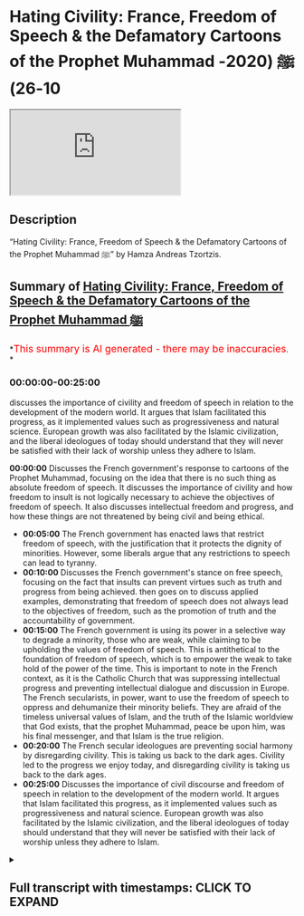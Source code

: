 # Hating Civility: France, Freedom of Speech & the Defamatory Cartoons of the Prophet Muhammad ﷺ (2020-10-26)

<iframe loading='lazy' allow='autoplay' src='https://www.youtube.com/embed/WtRvdFu8i7I'></iframe>

## Description

“Hating Civility: France, Freedom of Speech & the Defamatory Cartoons of the Prophet Muhammad ﷺ” by Hamza Andreas Tzortzis.

## Summary of [Hating Civility: France, Freedom of Speech & the Defamatory Cartoons of the Prophet Muhammad ﷺ](https://www.youtube.com/watch?v=WtRvdFu8i7I)

*<span style="color:red; font-size:125%">This summary is AI generated - there may be inaccuracies</span>. *

### <a onclick="modifyYTiframeseektime('0')">00:00:00-00:25:00</a>

 discusses the importance of civility and freedom of speech in relation to the development of the modern world. It argues that Islam facilitated this progress, as it implemented values such as progressiveness and natural science. European growth was also facilitated by the Islamic civilization, and the liberal ideologues of today should understand that they will never be satisfied with their lack of worship unless they adhere to Islam.

**<a onclick="modifyYTiframeseektime('0')">00:00:00</a>** Discusses the French government's response to cartoons of the Prophet Muhammad, focusing on the idea that there is no such thing as absolute freedom of speech. It discusses the importance of civility and how freedom to insult is not logically necessary to achieve the objectives of freedom of speech. It also discusses intellectual freedom and progress, and how these things are not threatened by being civil and being ethical.

* **<a onclick="modifyYTiframeseektime('300')">00:05:00</a>** The French government has enacted laws that restrict freedom of speech, with the justification that it protects the dignity of minorities. However, some liberals argue that any restrictions to speech can lead to tyranny.
* **<a onclick="modifyYTiframeseektime('600')">00:10:00</a>** Discusses the French government's stance on free speech, focusing on the fact that insults can prevent virtues such as truth and progress from being achieved.  then goes on to discuss applied examples, demonstrating that freedom of speech does not always lead to the objectives of freedom, such as the promotion of truth and the accountability of government.
* **<a onclick="modifyYTiframeseektime('900')">00:15:00</a>** The French government is using its power in a selective way to degrade a minority, those who are weak, while claiming to be upholding the values of freedom of speech. This is antithetical to the foundation of freedom of speech, which is to empower the weak to take hold of the power of the time. This is important to note in the French context, as it is the Catholic Church that was suppressing intellectual progress and preventing intellectual dialogue and discussion in Europe. The French secularists, in power, want to use the freedom of speech to oppress and dehumanize their minority beliefs. They are afraid of the timeless universal values of Islam, and the truth of the Islamic worldview that God exists, that the prophet Muhammad, peace be upon him, was his final messenger, and that Islam is the true religion.
* **<a onclick="modifyYTiframeseektime('1200')">00:20:00</a>** The French secular ideologues are preventing social harmony by disregarding civility. This is taking us back to the dark ages. Civility led to the progress we enjoy today, and disregarding civility is taking us back to the dark ages.
* **<a onclick="modifyYTiframeseektime('1500')">00:25:00</a>** Discusses the importance of civil discourse and freedom of speech in relation to the development of the modern world. It argues that Islam facilitated this progress, as it implemented values such as progressiveness and natural science. European growth was also facilitated by the Islamic civilization, and the liberal ideologues of today should understand that they will never be satisfied with their lack of worship unless they adhere to Islam.

<details><summary><h2>Full transcript with timestamps: CLICK TO EXPAND</h2></summary>

<a onclick="modifyYTiframeseektime('1')">0:00:01</a> Music  
<a onclick="modifyYTiframeseektime('9')">0:00:09</a> brothers and sisters  
<a onclick="modifyYTiframeseektime('11')">0:00:11</a> and friends i greet you all with the  
<a onclick="modifyYTiframeseektime('14')">0:00:14</a> islamic  
<a onclick="modifyYTiframeseektime('15')">0:00:15</a> greetings of peace my name is hamza  
<a onclick="modifyYTiframeseektime('18')">0:00:18</a> andreas  
<a onclick="modifyYTiframeseektime('19')">0:00:19</a> zarzis from sapience institute  
<a onclick="modifyYTiframeseektime('22')">0:00:22</a> and the main purpose of this video is to  
<a onclick="modifyYTiframeseektime('24')">0:00:24</a> unpack some ideas  
<a onclick="modifyYTiframeseektime('25')">0:00:25</a> concerning freedom of speech freedom to  
<a onclick="modifyYTiframeseektime('28')">0:00:28</a> insult  
<a onclick="modifyYTiframeseektime('29')">0:00:29</a> to unpack what's happening in france at  
<a onclick="modifyYTiframeseektime('31')">0:00:31</a> the moment and to  
<a onclick="modifyYTiframeseektime('32')">0:00:32</a> unpack and discuss the defamatory  
<a onclick="modifyYTiframeseektime('35')">0:00:35</a> cartoons of the prophet muhammad  
<a onclick="modifyYTiframeseektime('36')">0:00:36</a> sallallahu alaihi wasallam but before i  
<a onclick="modifyYTiframeseektime('38')">0:00:38</a> do that  
<a onclick="modifyYTiframeseektime('38')">0:00:38</a> i want to remind you of two key  
<a onclick="modifyYTiframeseektime('41')">0:00:41</a> important prophetic  
<a onclick="modifyYTiframeseektime('43')">0:00:43</a> authentic teachings of the prophet  
<a onclick="modifyYTiframeseektime('46')">0:00:46</a> muhammad  
<a onclick="modifyYTiframeseektime('47')">0:00:47</a> number one love for humanity what you  
<a onclick="modifyYTiframeseektime('49')">0:00:49</a> love for yourself  
<a onclick="modifyYTiframeseektime('50')">0:00:50</a> love for humanity what you love for  
<a onclick="modifyYTiframeseektime('54')">0:00:54</a> yourself now the scottish speak about  
<a onclick="modifyYTiframeseektime('55')">0:00:55</a> this the classical scholars speak about  
<a onclick="modifyYTiframeseektime('57')">0:00:57</a> this and generally speaking  
<a onclick="modifyYTiframeseektime('59')">0:00:59</a> they say that muslims must be committed  
<a onclick="modifyYTiframeseektime('62')">0:01:02</a> to the well-being of others this means  
<a onclick="modifyYTiframeseektime('65')">0:01:05</a> we must want goodness for people and  
<a onclick="modifyYTiframeseektime('67')">0:01:07</a> guidance for people  
<a onclick="modifyYTiframeseektime('69')">0:01:09</a> this what loving for others mean you  
<a onclick="modifyYTiframeseektime('72')">0:01:12</a> want goodness for them  
<a onclick="modifyYTiframeseektime('73')">0:01:13</a> you want them to be in a state of  
<a onclick="modifyYTiframeseektime('74')">0:01:14</a> well-being and you want guidance for  
<a onclick="modifyYTiframeseektime('76')">0:01:16</a> them and we must  
<a onclick="modifyYTiframeseektime('77')">0:01:17</a> act appropriately in order to achieve  
<a onclick="modifyYTiframeseektime('81')">0:01:21</a> the well-being of humanity  
<a onclick="modifyYTiframeseektime('84')">0:01:24</a> the second authentic prophetic teaching  
<a onclick="modifyYTiframeseektime('87')">0:01:27</a> is there is no harming and no  
<a onclick="modifyYTiframeseektime('88')">0:01:28</a> reciprocating of harm  
<a onclick="modifyYTiframeseektime('90')">0:01:30</a> no harm there is no harming and no  
<a onclick="modifyYTiframeseektime('92')">0:01:32</a> reciprocating of harm  
<a onclick="modifyYTiframeseektime('94')">0:01:34</a> these are very important prophetic  
<a onclick="modifyYTiframeseektime('96')">0:01:36</a> teachings and i thought i'd remind  
<a onclick="modifyYTiframeseektime('97')">0:01:37</a> everyone of these profound teachings  
<a onclick="modifyYTiframeseektime('99')">0:01:39</a> these concise and profound teachings  
<a onclick="modifyYTiframeseektime('102')">0:01:42</a> especially in today's context now  
<a onclick="modifyYTiframeseektime('106')">0:01:46</a> i said i'm going to unpack some ideas  
<a onclick="modifyYTiframeseektime('108')">0:01:48</a> concerning freedom of speech freedom to  
<a onclick="modifyYTiframeseektime('110')">0:01:50</a> insult the defamatory cartoons of the  
<a onclick="modifyYTiframeseektime('112')">0:01:52</a> prophet muhammed  
<a onclick="modifyYTiframeseektime('114')">0:01:54</a> and what's been happening in france and  
<a onclick="modifyYTiframeseektime('118')">0:01:58</a> i'm just going to summarize four main  
<a onclick="modifyYTiframeseektime('119')">0:01:59</a> areas  
<a onclick="modifyYTiframeseektime('120')">0:02:00</a> and there's other things i'm going to be  
<a onclick="modifyYTiframeseektime('121')">0:02:01</a> talking about as well but these are the  
<a onclick="modifyYTiframeseektime('123')">0:02:03</a> four main areas  
<a onclick="modifyYTiframeseektime('124')">0:02:04</a> that i'm going to discuss area number  
<a onclick="modifyYTiframeseektime('126')">0:02:06</a> one  
<a onclick="modifyYTiframeseektime('127')">0:02:07</a> i'm going to try and discuss the  
<a onclick="modifyYTiframeseektime('128')">0:02:08</a> philosophy of freedom of speech it's  
<a onclick="modifyYTiframeseektime('130')">0:02:10</a> inevitable implications in society  
<a onclick="modifyYTiframeseektime('132')">0:02:12</a> specifically secular society the harm  
<a onclick="modifyYTiframeseektime('135')">0:02:15</a> principle  
<a onclick="modifyYTiframeseektime('136')">0:02:16</a> and the competition of values area  
<a onclick="modifyYTiframeseektime('138')">0:02:18</a> number two i'm going to talk about the  
<a onclick="modifyYTiframeseektime('140')">0:02:20</a> hypocrisy and double standards displayed  
<a onclick="modifyYTiframeseektime('142')">0:02:22</a> by secular ideologues  
<a onclick="modifyYTiframeseektime('143')">0:02:23</a> area number three i'm going to talk  
<a onclick="modifyYTiframeseektime('145')">0:02:25</a> about the importance of civility and how  
<a onclick="modifyYTiframeseektime('147')">0:02:27</a> freedom to degrade and insult is not  
<a onclick="modifyYTiframeseektime('149')">0:02:29</a> logically necessary to achieve the  
<a onclick="modifyYTiframeseektime('151')">0:02:31</a> objectives  
<a onclick="modifyYTiframeseektime('152')">0:02:32</a> of freedom of speech and the final area  
<a onclick="modifyYTiframeseektime('155')">0:02:35</a> i'm going to talk about intellectual  
<a onclick="modifyYTiframeseektime('157')">0:02:37</a> freedom  
<a onclick="modifyYTiframeseektime('158')">0:02:38</a> progress and dialogue and that these  
<a onclick="modifyYTiframeseektime('159')">0:02:39</a> things are not threatened by being civil  
<a onclick="modifyYTiframeseektime('162')">0:02:42</a> and by being ethical  
<a onclick="modifyYTiframeseektime('164')">0:02:44</a> and by being averse to insults and  
<a onclick="modifyYTiframeseektime('166')">0:02:46</a> degradation  
<a onclick="modifyYTiframeseektime('167')">0:02:47</a> and i'm going to try and show that the  
<a onclick="modifyYTiframeseektime('169')">0:02:49</a> islamic intellectual and spiritual  
<a onclick="modifyYTiframeseektime('171')">0:02:51</a> tradition with its long history  
<a onclick="modifyYTiframeseektime('173')">0:02:53</a> is an example of a cohesive ethical  
<a onclick="modifyYTiframeseektime('177')">0:02:57</a> civilization so let's go straight to the  
<a onclick="modifyYTiframeseektime('179')">0:02:59</a> first point  
<a onclick="modifyYTiframeseektime('181')">0:03:01</a> there are claims made by some liberal  
<a onclick="modifyYTiframeseektime('184')">0:03:04</a> and secular  
<a onclick="modifyYTiframeseektime('185')">0:03:05</a> ideological extremists that the  
<a onclick="modifyYTiframeseektime('187')">0:03:07</a> defamatory cartoons of the prophet  
<a onclick="modifyYTiframeseektime('188')">0:03:08</a> muhammad sallallahu alaihi wasallam  
<a onclick="modifyYTiframeseektime('190')">0:03:10</a> are about freedom of speech and freedom  
<a onclick="modifyYTiframeseektime('192')">0:03:12</a> to insult  
<a onclick="modifyYTiframeseektime('194')">0:03:14</a> and they generally maintain that we must  
<a onclick="modifyYTiframeseektime('196')">0:03:16</a> allow defamation we must allow  
<a onclick="modifyYTiframeseektime('197')">0:03:17</a> degradation  
<a onclick="modifyYTiframeseektime('198')">0:03:18</a> and we must allow gratuitous insult  
<a onclick="modifyYTiframeseektime('201')">0:03:21</a> because it's all about preserving  
<a onclick="modifyYTiframeseektime('203')">0:03:23</a> the right to express oneself including  
<a onclick="modifyYTiframeseektime('205')">0:03:25</a> liberty  
<a onclick="modifyYTiframeseektime('206')">0:03:26</a> of thought however this is grossly  
<a onclick="modifyYTiframeseektime('209')">0:03:29</a> misleading  
<a onclick="modifyYTiframeseektime('210')">0:03:30</a> and it is simply not true why because  
<a onclick="modifyYTiframeseektime('213')">0:03:33</a> there is no  
<a onclick="modifyYTiframeseektime('214')">0:03:34</a> such thing as absolute freedom of speech  
<a onclick="modifyYTiframeseektime('217')">0:03:37</a> i repeat  
<a onclick="modifyYTiframeseektime('218')">0:03:38</a> there is no such thing as absolute  
<a onclick="modifyYTiframeseektime('221')">0:03:41</a> freedom of speech  
<a onclick="modifyYTiframeseektime('222')">0:03:42</a> every society on this planet has  
<a onclick="modifyYTiframeseektime('224')">0:03:44</a> limitations and restrictions  
<a onclick="modifyYTiframeseektime('226')">0:03:46</a> on speech and these restrictions occur  
<a onclick="modifyYTiframeseektime('228')">0:03:48</a> because of a competition of values  
<a onclick="modifyYTiframeseektime('230')">0:03:50</a> now in the stanford psychopath  
<a onclick="modifyYTiframeseektime('233')">0:03:53</a> philosophy david van mill  
<a onclick="modifyYTiframeseektime('234')">0:03:54</a> an academic he highlights this point he  
<a onclick="modifyYTiframeseektime('237')">0:03:57</a> says  
<a onclick="modifyYTiframeseektime('238')">0:03:58</a> the first thing to note in any sensible  
<a onclick="modifyYTiframeseektime('240')">0:04:00</a> discussion  
<a onclick="modifyYTiframeseektime('241')">0:04:01</a> or freedom of speech is that it will  
<a onclick="modifyYTiframeseektime('243')">0:04:03</a> have to be limited  
<a onclick="modifyYTiframeseektime('244')">0:04:04</a> every society places some limits on the  
<a onclick="modifyYTiframeseektime('247')">0:04:07</a> exercise of speech  
<a onclick="modifyYTiframeseektime('248')">0:04:08</a> because it always takes place within a  
<a onclick="modifyYTiframeseektime('250')">0:04:10</a> context of competing values  
<a onclick="modifyYTiframeseektime('252')">0:04:12</a> which we'll discuss in a moment and  
<a onclick="modifyYTiframeseektime('255')">0:04:15</a> there are many examples in law and  
<a onclick="modifyYTiframeseektime('258')">0:04:18</a> public life that i want to  
<a onclick="modifyYTiframeseektime('262')">0:04:22</a> bring to light in order to show you that  
<a onclick="modifyYTiframeseektime('265')">0:04:25</a> there are restrictions on speech  
<a onclick="modifyYTiframeseektime('267')">0:04:27</a> take france as an example the french  
<a onclick="modifyYTiframeseektime('270')">0:04:30</a> criminal code  
<a onclick="modifyYTiframeseektime('271')">0:04:31</a> punishes outrage grave insult of the  
<a onclick="modifyYTiframeseektime('275')">0:04:35</a> national anthem or tricolor flag  
<a onclick="modifyYTiframeseektime('278')">0:04:38</a> now think about the hypocrisy here you  
<a onclick="modifyYTiframeseektime('280')">0:04:40</a> have the secular and liberal ideologues  
<a onclick="modifyYTiframeseektime('282')">0:04:42</a> claiming that  
<a onclick="modifyYTiframeseektime('283')">0:04:43</a> the defamatory cartoons of the prophet  
<a onclick="modifyYTiframeseektime('284')">0:04:44</a> sallallahu alaihi wasallam  
<a onclick="modifyYTiframeseektime('286')">0:04:46</a> are about freedom of speech and that  
<a onclick="modifyYTiframeseektime('289')">0:04:49</a> includes freedom  
<a onclick="modifyYTiframeseektime('290')">0:04:50</a> to insult but when it comes to insulting  
<a onclick="modifyYTiframeseektime('293')">0:04:53</a> the flag  
<a onclick="modifyYTiframeseektime('294')">0:04:54</a> and the anthem then it's  
<a onclick="modifyYTiframeseektime('297')">0:04:57</a> you know you can't do that you must be  
<a onclick="modifyYTiframeseektime('299')">0:04:59</a> criminally punished it was the outrage  
<a onclick="modifyYTiframeseektime('301')">0:05:01</a> concerning these laws another example is  
<a onclick="modifyYTiframeseektime('304')">0:05:04</a> the political cartoonist  
<a onclick="modifyYTiframeseektime('306')">0:05:06</a> morris cine he worked for the french  
<a onclick="modifyYTiframeseektime('308')">0:05:08</a> satirical magazine  
<a onclick="modifyYTiframeseektime('310')">0:05:10</a> charlie hebdo for 20 years and he was  
<a onclick="modifyYTiframeseektime('312')">0:05:12</a> fired in 2009 why  
<a onclick="modifyYTiframeseektime('313')">0:05:13</a> because he drew some cartoons cartoons  
<a onclick="modifyYTiframeseektime('316')">0:05:16</a> mocking the relationship of the former  
<a onclick="modifyYTiframeseektime('318')">0:05:18</a> french president  
<a onclick="modifyYTiframeseektime('320')">0:05:20</a> sarkozy's son with a wealthy jewish  
<a onclick="modifyYTiframeseektime('322')">0:05:22</a> woman  
<a onclick="modifyYTiframeseektime('324')">0:05:24</a> another example is in law a french court  
<a onclick="modifyYTiframeseektime('326')">0:05:26</a> injunction  
<a onclick="modifyYTiframeseektime('327')">0:05:27</a> banned a genus sorry a jesus based  
<a onclick="modifyYTiframeseektime('330')">0:05:30</a> clothing advert  
<a onclick="modifyYTiframeseektime('331')">0:05:31</a> mimicking da vinci's last supper a  
<a onclick="modifyYTiframeseektime('334')">0:05:34</a> french judge ruled  
<a onclick="modifyYTiframeseektime('335')">0:05:35</a> that the display was a gratuitous and  
<a onclick="modifyYTiframeseektime('338')">0:05:38</a> aggressive  
<a onclick="modifyYTiframeseektime('339')">0:05:39</a> act of intrusion on people's innermost  
<a onclick="modifyYTiframeseektime('343')">0:05:43</a> beliefs  
<a onclick="modifyYTiframeseektime('344')">0:05:44</a> in 2005 danish newspaper jillian's post  
<a onclick="modifyYTiframeseektime('347')">0:05:47</a> and published caricatures  
<a onclick="modifyYTiframeseektime('348')">0:05:48</a> of the prophet muhammed but rejected  
<a onclick="modifyYTiframeseektime('352')">0:05:52</a> the publications of cartoons mocking  
<a onclick="modifyYTiframeseektime('355')">0:05:55</a> jesus  
<a onclick="modifyYTiframeseektime('357')">0:05:57</a> upon him be peace because they would  
<a onclick="modifyYTiframeseektime('358')">0:05:58</a> provoke an uproar  
<a onclick="modifyYTiframeseektime('361')">0:06:01</a> and there are many more other examples  
<a onclick="modifyYTiframeseektime('364')">0:06:04</a> now in many other countries including  
<a onclick="modifyYTiframeseektime('366')">0:06:06</a> france there are defamation laws product  
<a onclick="modifyYTiframeseektime('368')">0:06:08</a> defamation laws  
<a onclick="modifyYTiframeseektime('369')">0:06:09</a> hate speech laws libel laws laws against  
<a onclick="modifyYTiframeseektime('372')">0:06:12</a> the holocaust denial  
<a onclick="modifyYTiframeseektime('373')">0:06:13</a> and so on and so forth so it must be  
<a onclick="modifyYTiframeseektime('377')">0:06:17</a> made very clear  
<a onclick="modifyYTiframeseektime('378')">0:06:18</a> that this has nothing to do with freedom  
<a onclick="modifyYTiframeseektime('380')">0:06:20</a> of speech in an absolute sense this  
<a onclick="modifyYTiframeseektime('382')">0:06:22</a> doesn't even exist in academic discourse  
<a onclick="modifyYTiframeseektime('384')">0:06:24</a> generally speaking it's a  
<a onclick="modifyYTiframeseektime('386')">0:06:26</a> it's not a very robust idea it's an  
<a onclick="modifyYTiframeseektime('388')">0:06:28</a> incoherent idea  
<a onclick="modifyYTiframeseektime('390')">0:06:30</a> and the reason is incoherent because  
<a onclick="modifyYTiframeseektime('392')">0:06:32</a> people appreciate that there are other  
<a onclick="modifyYTiframeseektime('393')">0:06:33</a> values in society that are going to be  
<a onclick="modifyYTiframeseektime('395')">0:06:35</a> used to put restrictions on speech  
<a onclick="modifyYTiframeseektime('398')">0:06:38</a> in a nutshell there's no such thing as  
<a onclick="modifyYTiframeseektime('401')">0:06:41</a> absolute  
<a onclick="modifyYTiframeseektime('402')">0:06:42</a> freedom of speech so the discussion  
<a onclick="modifyYTiframeseektime('405')">0:06:45</a> is not about freedom of speech per se  
<a onclick="modifyYTiframeseektime('407')">0:06:47</a> but it's about other competing values  
<a onclick="modifyYTiframeseektime('410')">0:06:50</a> so there is a key question here what  
<a onclick="modifyYTiframeseektime('413')">0:06:53</a> other competing values  
<a onclick="modifyYTiframeseektime('414')">0:06:54</a> will these ideologues consider in  
<a onclick="modifyYTiframeseektime('417')">0:06:57</a> placing restrictions on speech  
<a onclick="modifyYTiframeseektime('420')">0:07:00</a> clearly as a result of what we've just  
<a onclick="modifyYTiframeseektime('422')">0:07:02</a> discussed so far  
<a onclick="modifyYTiframeseektime('423')">0:07:03</a> clearly the dignity of minorities is not  
<a onclick="modifyYTiframeseektime('427')">0:07:07</a> a value they want to consider so from  
<a onclick="modifyYTiframeseektime('429')">0:07:09</a> this perspective  
<a onclick="modifyYTiframeseektime('430')">0:07:10</a> the problem is not with islam the  
<a onclick="modifyYTiframeseektime('433')">0:07:13</a> problem is with the french  
<a onclick="modifyYTiframeseektime('435')">0:07:15</a> state sanctioned secularism that's the  
<a onclick="modifyYTiframeseektime('438')">0:07:18</a> problem because it doesn't  
<a onclick="modifyYTiframeseektime('439')">0:07:19</a> value its minorities it doesn't want to  
<a onclick="modifyYTiframeseektime('442')">0:07:22</a> dignify  
<a onclick="modifyYTiframeseektime('443')">0:07:23</a> its citizens it doesn't want to dignify  
<a onclick="modifyYTiframeseektime('445')">0:07:25</a> its minorities and he wants to use its  
<a onclick="modifyYTiframeseektime('447')">0:07:27</a> power  
<a onclick="modifyYTiframeseektime('448')">0:07:28</a> to selectively choose which minorities  
<a onclick="modifyYTiframeseektime('452')">0:07:32</a> they're going to dignify more than other  
<a onclick="modifyYTiframeseektime('455')">0:07:35</a> minorities which is a huge  
<a onclick="modifyYTiframeseektime('456')">0:07:36</a> problem so the failure here is french  
<a onclick="modifyYTiframeseektime('459')">0:07:39</a> secularism  
<a onclick="modifyYTiframeseektime('460')">0:07:40</a> it's state-backed secularism the  
<a onclick="modifyYTiframeseektime('463')">0:07:43</a> religion  
<a onclick="modifyYTiframeseektime('465')">0:07:45</a> of of of the french  
<a onclick="modifyYTiframeseektime('468')">0:07:48</a> society from that perspective  
<a onclick="modifyYTiframeseektime('471')">0:07:51</a> now some may argue and we have mentioned  
<a onclick="modifyYTiframeseektime('474')">0:07:54</a> that  
<a onclick="modifyYTiframeseektime('475')">0:07:55</a> absolute freedom is incoherent  
<a onclick="modifyYTiframeseektime('477')">0:07:57</a> philosophically  
<a onclick="modifyYTiframeseektime('478')">0:07:58</a> and to be honest generally speaking  
<a onclick="modifyYTiframeseektime('481')">0:08:01</a> there is a consensus that there is no  
<a onclick="modifyYTiframeseektime('483')">0:08:03</a> such thing as  
<a onclick="modifyYTiframeseektime('483')">0:08:03</a> absolute freedom of speech but you have  
<a onclick="modifyYTiframeseektime('485')">0:08:05</a> some liberal ideologues right that say  
<a onclick="modifyYTiframeseektime('487')">0:08:07</a> no there must be  
<a onclick="modifyYTiframeseektime('488')">0:08:08</a> no there must be no restrictions at all  
<a onclick="modifyYTiframeseektime('491')">0:08:11</a> so some argue that  
<a onclick="modifyYTiframeseektime('493')">0:08:13</a> any form of restrictions to freedom of  
<a onclick="modifyYTiframeseektime('495')">0:08:15</a> speech  
<a onclick="modifyYTiframeseektime('496')">0:08:16</a> can lead to tyranny and can lead to  
<a onclick="modifyYTiframeseektime('498')">0:08:18</a> censorship  
<a onclick="modifyYTiframeseektime('499')">0:08:19</a> and this is why we must have no  
<a onclick="modifyYTiframeseektime('502')">0:08:22</a> restrictions at all but hold on a second  
<a onclick="modifyYTiframeseektime('504')">0:08:24</a> this is a false argument because the  
<a onclick="modifyYTiframeseektime('506')">0:08:26</a> door swings both ways  
<a onclick="modifyYTiframeseektime('508')">0:08:28</a> if you have no restrictions at all that  
<a onclick="modifyYTiframeseektime('510')">0:08:30</a> may lead to  
<a onclick="modifyYTiframeseektime('511')">0:08:31</a> anarchy and the academic david van mil  
<a onclick="modifyYTiframeseektime('515')">0:08:35</a> he highlights his point really really  
<a onclick="modifyYTiframeseektime('517')">0:08:37</a> well  
<a onclick="modifyYTiframeseektime('517')">0:08:37</a> so he says those who support  
<a onclick="modifyYTiframeseektime('520')">0:08:40</a> the slippery slope argument tend to make  
<a onclick="modifyYTiframeseektime('523')">0:08:43</a> the claim  
<a onclick="modifyYTiframeseektime('524')">0:08:44</a> that the inevitable consequence of  
<a onclick="modifyYTiframeseektime('525')">0:08:45</a> limiting speech is a slide into  
<a onclick="modifyYTiframeseektime('528')">0:08:48</a> censorship and tyranny  
<a onclick="modifyYTiframeseektime('529')">0:08:49</a> it is worth noting however that the  
<a onclick="modifyYTiframeseektime('532')">0:08:52</a> slippery slope  
<a onclick="modifyYTiframeseektime('533')">0:08:53</a> argument can be used to make the  
<a onclick="modifyYTiframeseektime('534')">0:08:54</a> opposite point  
<a onclick="modifyYTiframeseektime('536')">0:08:56</a> one could argue that we should not allow  
<a onclick="modifyYTiframeseektime('539')">0:08:59</a> any removal of government interventions  
<a onclick="modifyYTiframeseektime('542')">0:09:02</a> on speech or any other type of freedom  
<a onclick="modifyYTiframeseektime('544')">0:09:04</a> because once we do  
<a onclick="modifyYTiframeseektime('546')">0:09:06</a> we are on the slippery slope to anarchy  
<a onclick="modifyYTiframeseektime('549')">0:09:09</a> and he continues  
<a onclick="modifyYTiframeseektime('550')">0:09:10</a> it is possible that some limits of  
<a onclick="modifyYTiframeseektime('552')">0:09:12</a> speech might over time  
<a onclick="modifyYTiframeseektime('554')">0:09:14</a> lead to further restrictions but they  
<a onclick="modifyYTiframeseektime('556')">0:09:16</a> might not  
<a onclick="modifyYTiframeseektime('557')">0:09:17</a> and if they do those invitations might  
<a onclick="modifyYTiframeseektime('559')">0:09:19</a> also be justified  
<a onclick="modifyYTiframeseektime('561')">0:09:21</a> the main point is that once we abandon  
<a onclick="modifyYTiframeseektime('563')">0:09:23</a> the incoherent position  
<a onclick="modifyYTiframeseektime('565')">0:09:25</a> that there should be no limits on speech  
<a onclick="modifyYTiframeseektime('567')">0:09:27</a> we have to make controversial decisions  
<a onclick="modifyYTiframeseektime('569')">0:09:29</a> about what  
<a onclick="modifyYTiframeseektime('570')">0:09:30</a> can and cannot be expressed this comes  
<a onclick="modifyYTiframeseektime('573')">0:09:33</a> along with the territory  
<a onclick="modifyYTiframeseektime('575')">0:09:35</a> of living together in communities and  
<a onclick="modifyYTiframeseektime('577')">0:09:37</a> this was taken from  
<a onclick="modifyYTiframeseektime('578')">0:09:38</a> the stanford encyclopedia of philosophy  
<a onclick="modifyYTiframeseektime('581')">0:09:41</a> now let's focus on the last  
<a onclick="modifyYTiframeseektime('583')">0:09:43</a> statement here this comes along with the  
<a onclick="modifyYTiframeseektime('585')">0:09:45</a> territory of living together in  
<a onclick="modifyYTiframeseektime('586')">0:09:46</a> communities  
<a onclick="modifyYTiframeseektime('587')">0:09:47</a> so giving the double standards and  
<a onclick="modifyYTiframeseektime('589')">0:09:49</a> hypocrisy of  
<a onclick="modifyYTiframeseektime('591')">0:09:51</a> those in power in france maybe they are  
<a onclick="modifyYTiframeseektime('594')">0:09:54</a> they are showing a sign that they don't  
<a onclick="modifyYTiframeseektime('596')">0:09:56</a> want muslim minorities to be part  
<a onclick="modifyYTiframeseektime('598')">0:09:58</a> of their community  
<a onclick="modifyYTiframeseektime('602')">0:10:02</a> this leads us to another important point  
<a onclick="modifyYTiframeseektime('604')">0:10:04</a> which is the consideration of important  
<a onclick="modifyYTiframeseektime('606')">0:10:06</a> values so i want you to think about  
<a onclick="modifyYTiframeseektime('608')">0:10:08</a> values such as  
<a onclick="modifyYTiframeseektime('609')">0:10:09</a> cooperation civility dialogue  
<a onclick="modifyYTiframeseektime('612')">0:10:12</a> and social cohesion these are  
<a onclick="modifyYTiframeseektime('616')">0:10:16</a> very important values that need to be  
<a onclick="modifyYTiframeseektime('618')">0:10:18</a> considered  
<a onclick="modifyYTiframeseektime('619')">0:10:19</a> they need to be considered those in  
<a onclick="modifyYTiframeseektime('621')">0:10:21</a> power especially in france  
<a onclick="modifyYTiframeseektime('623')">0:10:23</a> in the west in our communities  
<a onclick="modifyYTiframeseektime('626')">0:10:26</a> those who hold power in our communities  
<a onclick="modifyYTiframeseektime('628')">0:10:28</a> at every level they need to consider  
<a onclick="modifyYTiframeseektime('630')">0:10:30</a> these values of  
<a onclick="modifyYTiframeseektime('631')">0:10:31</a> civility dialogue and social  
<a onclick="modifyYTiframeseektime('634')">0:10:34</a> cohesion and once you consider them then  
<a onclick="modifyYTiframeseektime('637')">0:10:37</a> you'll be able to make  
<a onclick="modifyYTiframeseektime('639')">0:10:39</a> appropriate restrictions on speech that  
<a onclick="modifyYTiframeseektime('642')">0:10:42</a> still facilitates the objectives  
<a onclick="modifyYTiframeseektime('644')">0:10:44</a> of freedom of speech and let me just  
<a onclick="modifyYTiframeseektime('646')">0:10:46</a> remind you this has nothing to do with  
<a onclick="modifyYTiframeseektime('648')">0:10:48</a> freedom to insult or some claim  
<a onclick="modifyYTiframeseektime('651')">0:10:51</a> just remember many insults and various  
<a onclick="modifyYTiframeseektime('654')">0:10:54</a> forms of defamation are considered  
<a onclick="modifyYTiframeseektime('656')">0:10:56</a> unlawful in france and other secular  
<a onclick="modifyYTiframeseektime('657')">0:10:57</a> countries so it's nothing to do with  
<a onclick="modifyYTiframeseektime('660')">0:11:00</a> oh we have to be free to install  
<a onclick="modifyYTiframeseektime('661')">0:11:01</a> whatever we want whoever we want it just  
<a onclick="modifyYTiframeseektime('663')">0:11:03</a> doesn't make sense  
<a onclick="modifyYTiframeseektime('664')">0:11:04</a> based on what we've said so far so this  
<a onclick="modifyYTiframeseektime('666')">0:11:06</a> is why it is very clear that  
<a onclick="modifyYTiframeseektime('668')">0:11:08</a> those in power they selectively choose  
<a onclick="modifyYTiframeseektime('671')">0:11:11</a> which insults and speech that offends is  
<a onclick="modifyYTiframeseektime('674')">0:11:14</a> to be made unlawful  
<a onclick="modifyYTiframeseektime('676')">0:11:16</a> so this highlights that freedom to  
<a onclick="modifyYTiframeseektime('677')">0:11:17</a> insult to degrade and to defame is not  
<a onclick="modifyYTiframeseektime('680')">0:11:20</a> an absolute right  
<a onclick="modifyYTiframeseektime('681')">0:11:21</a> which leads us to a very important point  
<a onclick="modifyYTiframeseektime('683')">0:11:23</a> now  
<a onclick="modifyYTiframeseektime('684')">0:11:24</a> classically historically freedom of  
<a onclick="modifyYTiframeseektime('687')">0:11:27</a> speech was understood to be a means to  
<a onclick="modifyYTiframeseektime('689')">0:11:29</a> achieve important virtues  
<a onclick="modifyYTiframeseektime('691')">0:11:31</a> such as truth progress and  
<a onclick="modifyYTiframeseektime('694')">0:11:34</a> accountability  
<a onclick="modifyYTiframeseektime('695')">0:11:35</a> specifically take into account  
<a onclick="modifyYTiframeseektime('699')">0:11:39</a> those in power british philosopher john  
<a onclick="modifyYTiframeseektime('702')">0:11:42</a> stuart mill  
<a onclick="modifyYTiframeseektime('703')">0:11:43</a> he maintained that free speech fosters  
<a onclick="modifyYTiframeseektime('705')">0:11:45</a> authenticity  
<a onclick="modifyYTiframeseektime('707')">0:11:47</a> genius creativity individuality  
<a onclick="modifyYTiframeseektime('710')">0:11:50</a> and human flourishing however  
<a onclick="modifyYTiframeseektime('714')">0:11:54</a> there's something that we have to say  
<a onclick="modifyYTiframeseektime('715')">0:11:55</a> here there isn't a logical connection  
<a onclick="modifyYTiframeseektime('719')">0:11:59</a> between freedom to insult and these  
<a onclick="modifyYTiframeseektime('721')">0:12:01</a> virtues  
<a onclick="modifyYTiframeseektime('723')">0:12:03</a> the minute that we can show that insults  
<a onclick="modifyYTiframeseektime('725')">0:12:05</a> can in many cases  
<a onclick="modifyYTiframeseektime('727')">0:12:07</a> prevent these virtues from manifesting  
<a onclick="modifyYTiframeseektime('729')">0:12:09</a> themselves  
<a onclick="modifyYTiframeseektime('730')">0:12:10</a> is the minute you show that insults are  
<a onclick="modifyYTiframeseektime('732')">0:12:12</a> not necessary  
<a onclick="modifyYTiframeseektime('734')">0:12:14</a> for their manifestation here's a logical  
<a onclick="modifyYTiframeseektime('736')">0:12:16</a> summary  
<a onclick="modifyYTiframeseektime('738')">0:12:18</a> number one to convince someone of the  
<a onclick="modifyYTiframeseektime('740')">0:12:20</a> truth and to promote the truth  
<a onclick="modifyYTiframeseektime('742')">0:12:22</a> in many circumstances requires good  
<a onclick="modifyYTiframeseektime('744')">0:12:24</a> argumentation  
<a onclick="modifyYTiframeseektime('745')">0:12:25</a> persuasion and civility number two  
<a onclick="modifyYTiframeseektime('749')">0:12:29</a> insults in many contexts are a barrier  
<a onclick="modifyYTiframeseektime('751')">0:12:31</a> to good argumentation  
<a onclick="modifyYTiframeseektime('752')">0:12:32</a> persuasion and civility number three  
<a onclick="modifyYTiframeseektime('755')">0:12:35</a> conclusion  
<a onclick="modifyYTiframeseektime('756')">0:12:36</a> therefore insults in many cases prevent  
<a onclick="modifyYTiframeseektime('759')">0:12:39</a> the truth  
<a onclick="modifyYTiframeseektime('760')">0:12:40</a> therefore the objective or one of the  
<a onclick="modifyYTiframeseektime('762')">0:12:42</a> objectives of freedom of speech  
<a onclick="modifyYTiframeseektime('764')">0:12:44</a> is undermined so it goes to show there  
<a onclick="modifyYTiframeseektime('767')">0:12:47</a> is no logical necessary connection  
<a onclick="modifyYTiframeseektime('769')">0:12:49</a> between freedom to insult  
<a onclick="modifyYTiframeseektime('771')">0:12:51</a> and these virtues of truth progress  
<a onclick="modifyYTiframeseektime('774')">0:12:54</a> and accountability so let's give you  
<a onclick="modifyYTiframeseektime('777')">0:12:57</a> some more examples  
<a onclick="modifyYTiframeseektime('778')">0:12:58</a> applied examples take into consideration  
<a onclick="modifyYTiframeseektime('781')">0:13:01</a> the famous scientist stephen hawking  
<a onclick="modifyYTiframeseektime('783')">0:13:03</a> imagine that when he was alive in  
<a onclick="modifyYTiframeseektime('785')">0:13:05</a> wanting to prevent  
<a onclick="modifyYTiframeseektime('786')">0:13:06</a> to present rather one of his theories he  
<a onclick="modifyYTiframeseektime('789')">0:13:09</a> started his presentation by insulting  
<a onclick="modifyYTiframeseektime('791')">0:13:11</a> the audience saying that  
<a onclick="modifyYTiframeseektime('792')">0:13:12</a> they are stupid and that their mothers  
<a onclick="modifyYTiframeseektime('794')">0:13:14</a> should have should have aborted them  
<a onclick="modifyYTiframeseektime('796')">0:13:16</a> now this uncivilized approach would not  
<a onclick="modifyYTiframeseektime('798')">0:13:18</a> have facilitated scientific progress  
<a onclick="modifyYTiframeseektime('801')">0:13:21</a> and the objective of communicating the  
<a onclick="modifyYTiframeseektime('802')">0:13:22</a> truth of his theory  
<a onclick="modifyYTiframeseektime('805')">0:13:25</a> another example take political  
<a onclick="modifyYTiframeseektime('807')">0:13:27</a> accountability  
<a onclick="modifyYTiframeseektime('808')">0:13:28</a> if someone wanted to take to account the  
<a onclick="modifyYTiframeseektime('810')">0:13:30</a> chinese government for the  
<a onclick="modifyYTiframeseektime('812')">0:13:32</a> oppression of the yugas and  
<a onclick="modifyYTiframeseektime('815')">0:13:35</a> the person starts insulting chinese  
<a onclick="modifyYTiframeseektime('817')">0:13:37</a> culture and religious practices  
<a onclick="modifyYTiframeseektime('819')">0:13:39</a> well it just wouldn't facilitate good  
<a onclick="modifyYTiframeseektime('822')">0:13:42</a> accountability  
<a onclick="modifyYTiframeseektime('824')">0:13:44</a> let's also ask let's also ask  
<a onclick="modifyYTiframeseektime('827')">0:13:47</a> if a government continuously publishes  
<a onclick="modifyYTiframeseektime('829')">0:13:49</a> propaganda  
<a onclick="modifyYTiframeseektime('831')">0:13:51</a> that other rises and dehumanizes a  
<a onclick="modifyYTiframeseektime('833')">0:13:53</a> minority  
<a onclick="modifyYTiframeseektime('834')">0:13:54</a> are such expressions conducive to human  
<a onclick="modifyYTiframeseektime('837')">0:13:57</a> flourishing  
<a onclick="modifyYTiframeseektime('839')">0:13:59</a> given the link brothers and sisters and  
<a onclick="modifyYTiframeseektime('841')">0:14:01</a> friends given the link between such  
<a onclick="modifyYTiframeseektime('842')">0:14:02</a> propaganda and violence against  
<a onclick="modifyYTiframeseektime('844')">0:14:04</a> minorities  
<a onclick="modifyYTiframeseektime('845')">0:14:05</a> and even genocide  
<a onclick="modifyYTiframeseektime('848')">0:14:08</a> referred to bosnia referred to nazi  
<a onclick="modifyYTiframeseektime('851')">0:14:11</a> germany  
<a onclick="modifyYTiframeseektime('853')">0:14:13</a> it clearly shows that such  
<a onclick="modifyYTiframeseektime('856')">0:14:16</a> propaganda is not conducive to human  
<a onclick="modifyYTiframeseektime('859')">0:14:19</a> flourishing  
<a onclick="modifyYTiframeseektime('864')">0:14:24</a> and this is something that j smile john  
<a onclick="modifyYTiframeseektime('866')">0:14:26</a> stuart mill articulated quite well with  
<a onclick="modifyYTiframeseektime('868')">0:14:28</a> his harm principle he argued that speech  
<a onclick="modifyYTiframeseektime('870')">0:14:30</a> should be  
<a onclick="modifyYTiframeseektime('870')">0:14:30</a> should be restricted if it leads to harm  
<a onclick="modifyYTiframeseektime('873')">0:14:33</a> and  
<a onclick="modifyYTiframeseektime('874')">0:14:34</a> mill he he he used the 19th century corn  
<a onclick="modifyYTiframeseektime('877')">0:14:37</a> dealers as an example and he argued that  
<a onclick="modifyYTiframeseektime('879')">0:14:39</a> a mob  
<a onclick="modifyYTiframeseektime('880')">0:14:40</a> should incur punishment if they express  
<a onclick="modifyYTiframeseektime('882')">0:14:42</a> that  
<a onclick="modifyYTiframeseektime('883')">0:14:43</a> corn dealers are starvers of the poor  
<a onclick="modifyYTiframeseektime('886')">0:14:46</a> when assembled before the house of a  
<a onclick="modifyYTiframeseektime('888')">0:14:48</a> corn dealer because  
<a onclick="modifyYTiframeseektime('889')">0:14:49</a> that could lead to inevitable harm  
<a onclick="modifyYTiframeseektime('892')">0:14:52</a> so it is important to note here  
<a onclick="modifyYTiframeseektime('896')">0:14:56</a> that freedom of speech emerged as an  
<a onclick="modifyYTiframeseektime('900')">0:15:00</a> idea to empower the weak to take to  
<a onclick="modifyYTiframeseektime('902')">0:15:02</a> account the power  
<a onclick="modifyYTiframeseektime('904')">0:15:04</a> of of the time and this is very  
<a onclick="modifyYTiframeseektime('905')">0:15:05</a> important to to highlight  
<a onclick="modifyYTiframeseektime('907')">0:15:07</a> especially in the french context let me  
<a onclick="modifyYTiframeseektime('908')">0:15:08</a> just repeat that it is important to note  
<a onclick="modifyYTiframeseektime('911')">0:15:11</a> that freedom of speech  
<a onclick="modifyYTiframeseektime('912')">0:15:12</a> emerged as an idea to empower the weak  
<a onclick="modifyYTiframeseektime('915')">0:15:15</a> to take to account the power of the time  
<a onclick="modifyYTiframeseektime('918')">0:15:18</a> remember it was the catholic church in  
<a onclick="modifyYTiframeseektime('919')">0:15:19</a> europe  
<a onclick="modifyYTiframeseektime('920')">0:15:20</a> that was censoring and preventing  
<a onclick="modifyYTiframeseektime('922')">0:15:22</a> intellectual progress and many would  
<a onclick="modifyYTiframeseektime('923')">0:15:23</a> argue  
<a onclick="modifyYTiframeseektime('924')">0:15:24</a> it was a cohesive power freedom of  
<a onclick="modifyYTiframeseektime('927')">0:15:27</a> speech emerged to challenge the power  
<a onclick="modifyYTiframeseektime('929')">0:15:29</a> structures of society  
<a onclick="modifyYTiframeseektime('930')">0:15:30</a> so really what's happening in france is  
<a onclick="modifyYTiframeseektime('933')">0:15:33</a> antithetical to the spirit and  
<a onclick="modifyYTiframeseektime('935')">0:15:35</a> foundation of freedom of speech  
<a onclick="modifyYTiframeseektime('937')">0:15:37</a> because the french government is  
<a onclick="modifyYTiframeseektime('939')">0:15:39</a> basically  
<a onclick="modifyYTiframeseektime('941')">0:15:41</a> using its power in a selective way  
<a onclick="modifyYTiframeseektime('944')">0:15:44</a> to degrade a minority those who are weak  
<a onclick="modifyYTiframeseektime('947')">0:15:47</a> but it should be the other  
<a onclick="modifyYTiframeseektime('948')">0:15:48</a> the other way around the whole rezon  
<a onclick="modifyYTiframeseektime('951')">0:15:51</a> d'etre  
<a onclick="modifyYTiframeseektime('952')">0:15:52</a> using french the whole reason of  
<a onclick="modifyYTiframeseektime('953')">0:15:53</a> existence of freedom of speech was  
<a onclick="modifyYTiframeseektime('955')">0:15:55</a> primarily for those who are weak to take  
<a onclick="modifyYTiframeseektime('958')">0:15:58</a> to account those who have power  
<a onclick="modifyYTiframeseektime('962')">0:16:02</a> so it's quite telling that the  
<a onclick="modifyYTiframeseektime('966')">0:16:06</a> french secularists those in power they  
<a onclick="modifyYTiframeseektime('969')">0:16:09</a> want to use  
<a onclick="modifyYTiframeseektime('969')">0:16:09</a> the so-called banner freedom of speech  
<a onclick="modifyYTiframeseektime('971')">0:16:11</a> to oppress and dehumanize their minority  
<a onclick="modifyYTiframeseektime('974')">0:16:14</a> and their beliefs what are they afraid  
<a onclick="modifyYTiframeseektime('976')">0:16:16</a> of well i know what they're afraid of  
<a onclick="modifyYTiframeseektime('977')">0:16:17</a> they're really afraid of the timeless  
<a onclick="modifyYTiframeseektime('980')">0:16:20</a> universal compassionate values of islam  
<a onclick="modifyYTiframeseektime('983')">0:16:23</a> and the truth of the islamic worldview  
<a onclick="modifyYTiframeseektime('986')">0:16:26</a> that god exists that he's worthy of  
<a onclick="modifyYTiframeseektime('987')">0:16:27</a> worship that the prophet muhammad  
<a onclick="modifyYTiframeseektime('989')">0:16:29</a> sallallahu alaihi wasabi is his final  
<a onclick="modifyYTiframeseektime('992')">0:16:32</a> messenger  
<a onclick="modifyYTiframeseektime('993')">0:16:33</a> this is what they're afraid of they're  
<a onclick="modifyYTiframeseektime('995')">0:16:35</a> afraid of the truth and they don't want  
<a onclick="modifyYTiframeseektime('996')">0:16:36</a> to in text  
<a onclick="modifyYTiframeseektime('998')">0:16:38</a> engage in intellectual dialogue or  
<a onclick="modifyYTiframeseektime('1000')">0:16:40</a> discussion they want to degrade  
<a onclick="modifyYTiframeseektime('1001')">0:16:41</a> and to defame so this leads to a very  
<a onclick="modifyYTiframeseektime('1005')">0:16:45</a> important point of being civil  
<a onclick="modifyYTiframeseektime('1007')">0:16:47</a> so civility brothers and sisters and  
<a onclick="modifyYTiframeseektime('1010')">0:16:50</a> friends dictates that if one wants to  
<a onclick="modifyYTiframeseektime('1011')">0:16:51</a> have a society  
<a onclick="modifyYTiframeseektime('1013')">0:16:53</a> that has values of truth and  
<a onclick="modifyYTiframeseektime('1017')">0:16:57</a> progress and accountability then one  
<a onclick="modifyYTiframeseektime('1020')">0:17:00</a> should contextualize their speech  
<a onclick="modifyYTiframeseektime('1022')">0:17:02</a> and utterances to ensure that these  
<a onclick="modifyYTiframeseektime('1024')">0:17:04</a> virtues  
<a onclick="modifyYTiframeseektime('1025')">0:17:05</a> are achieved so what does civ what is  
<a onclick="modifyYTiframeseektime('1027')">0:17:07</a> being civil mean  
<a onclick="modifyYTiframeseektime('1029')">0:17:09</a> it basically means that if you want  
<a onclick="modifyYTiframeseektime('1030')">0:17:10</a> truth if you want  
<a onclick="modifyYTiframeseektime('1032')">0:17:12</a> accountability and you want progress  
<a onclick="modifyYTiframeseektime('1035')">0:17:15</a> then when you express yourself  
<a onclick="modifyYTiframeseektime('1036')">0:17:16</a> it must be contextualized to ensure that  
<a onclick="modifyYTiframeseektime('1039')">0:17:19</a> these virtues we've just mentioned are  
<a onclick="modifyYTiframeseektime('1041')">0:17:21</a> actually achieved  
<a onclick="modifyYTiframeseektime('1042')">0:17:22</a> which means and implies that they need  
<a onclick="modifyYTiframeseektime('1045')">0:17:25</a> to understand their target audience as  
<a onclick="modifyYTiframeseektime('1047')">0:17:27</a> much as possible  
<a onclick="modifyYTiframeseektime('1049')">0:17:29</a> this brothers and sisters and friends is  
<a onclick="modifyYTiframeseektime('1050')">0:17:30</a> basic civility  
<a onclick="modifyYTiframeseektime('1052')">0:17:32</a> basic civility what the french  
<a onclick="modifyYTiframeseektime('1054')">0:17:34</a> ideologues are trying to tell you is  
<a onclick="modifyYTiframeseektime('1056')">0:17:36</a> they don't want to be civilized  
<a onclick="modifyYTiframeseektime('1058')">0:17:38</a> they hate civility  
<a onclick="modifyYTiframeseektime('1061')">0:17:41</a> they hate civility they want to take you  
<a onclick="modifyYTiframeseektime('1064')">0:17:44</a> back to the medieval ages  
<a onclick="modifyYTiframeseektime('1066')">0:17:46</a> now this is a very important point by  
<a onclick="modifyYTiframeseektime('1068')">0:17:48</a> the way i do appreciate however that  
<a onclick="modifyYTiframeseektime('1070')">0:17:50</a> there is a gray area  
<a onclick="modifyYTiframeseektime('1072')">0:17:52</a> when it comes to insult and offense the  
<a onclick="modifyYTiframeseektime('1074')">0:17:54</a> moment one expresses themselves they  
<a onclick="modifyYTiframeseektime('1076')">0:17:56</a> have to risk offending others  
<a onclick="modifyYTiframeseektime('1077')">0:17:57</a> and risk being offended however there  
<a onclick="modifyYTiframeseektime('1080')">0:18:00</a> are obvious  
<a onclick="modifyYTiframeseektime('1081')">0:18:01</a> black and white scenarios it is quite  
<a onclick="modifyYTiframeseektime('1083')">0:18:03</a> clear that the defamatory cartoons of  
<a onclick="modifyYTiframeseektime('1085')">0:18:05</a> the prophet muhammed  
<a onclick="modifyYTiframeseektime('1088')">0:18:08</a> is one of them now expanding this a  
<a onclick="modifyYTiframeseektime('1091')">0:18:11</a> little bit more further there is however  
<a onclick="modifyYTiframeseektime('1092')">0:18:12</a> a fine line between deliberate and  
<a onclick="modifyYTiframeseektime('1094')">0:18:14</a> unintended insults  
<a onclick="modifyYTiframeseektime('1095')">0:18:15</a> after all one person's insults can be  
<a onclick="modifyYTiframeseektime('1098')">0:18:18</a> another's form of dialogue  
<a onclick="modifyYTiframeseektime('1099')">0:18:19</a> so it's not as simple as saying don't  
<a onclick="modifyYTiframeseektime('1101')">0:18:21</a> insult or degrade each other  
<a onclick="modifyYTiframeseektime('1103')">0:18:23</a> now rather than just allowing ourselves  
<a onclick="modifyYTiframeseektime('1106')">0:18:26</a> to be free to hate curse and degrade  
<a onclick="modifyYTiframeseektime('1109')">0:18:29</a> thereby not achieving the objectives of  
<a onclick="modifyYTiframeseektime('1111')">0:18:31</a> freedom of speech  
<a onclick="modifyYTiframeseektime('1112')">0:18:32</a> the onus is for us to try and understand  
<a onclick="modifyYTiframeseektime('1115')">0:18:35</a> each other's sensitivities  
<a onclick="modifyYTiframeseektime('1116')">0:18:36</a> so that we can better convince educate  
<a onclick="modifyYTiframeseektime('1118')">0:18:38</a> and express ourselves  
<a onclick="modifyYTiframeseektime('1120')">0:18:40</a> now we've heard it all before with  
<a onclick="modifyYTiframeseektime('1122')">0:18:42</a> freedom comes great responsibility  
<a onclick="modifyYTiframeseektime('1124')">0:18:44</a> we have a responsibility to engage with  
<a onclick="modifyYTiframeseektime('1126')">0:18:46</a> each other in ways that are best  
<a onclick="modifyYTiframeseektime('1129')">0:18:49</a> and this leads to another point  
<a onclick="modifyYTiframeseektime('1132')">0:18:52</a> intellectual dialogue  
<a onclick="modifyYTiframeseektime('1134')">0:18:54</a> is not threatened by being civil and  
<a onclick="modifyYTiframeseektime('1136')">0:18:56</a> being averse to insulting others  
<a onclick="modifyYTiframeseektime('1138')">0:18:58</a> one can be intellectually robust and  
<a onclick="modifyYTiframeseektime('1141')">0:19:01</a> intellectually disagree  
<a onclick="modifyYTiframeseektime('1142')">0:19:02</a> while maintaining an intellectual tone  
<a onclick="modifyYTiframeseektime('1144')">0:19:04</a> the islamic tradition promotes this and  
<a onclick="modifyYTiframeseektime('1146')">0:19:06</a> its history is full of positive examples  
<a onclick="modifyYTiframeseektime('1149')">0:19:09</a> take for example the quran itself  
<a onclick="modifyYTiframeseektime('1150')">0:19:10</a> concerning reason and argumentation  
<a onclick="modifyYTiframeseektime('1154')">0:19:14</a> the associate professor rosaline guin  
<a onclick="modifyYTiframeseektime('1156')">0:19:16</a> she says in her book  
<a onclick="modifyYTiframeseektime('1157')">0:19:17</a> logic rhetoric and legal reasoning in  
<a onclick="modifyYTiframeseektime('1159')">0:19:19</a> the quran god's arguments  
<a onclick="modifyYTiframeseektime('1162')">0:19:22</a> reasoning and argument are so integral  
<a onclick="modifyYTiframeseektime('1164')">0:19:24</a> to the content of the quran  
<a onclick="modifyYTiframeseektime('1166')">0:19:26</a> and so inseparable from its structure  
<a onclick="modifyYTiframeseektime('1168')">0:19:28</a> that they in many ways shape the very  
<a onclick="modifyYTiframeseektime('1170')">0:19:30</a> consciousness of  
<a onclick="modifyYTiframeseektime('1171')">0:19:31</a> quranic scholars so  
<a onclick="modifyYTiframeseektime('1174')">0:19:34</a> we need to realize that the values of  
<a onclick="modifyYTiframeseektime('1176')">0:19:36</a> islam emanating from the quran  
<a onclick="modifyYTiframeseektime('1178')">0:19:38</a> and the words of the prophet muhammad  
<a onclick="modifyYTiframeseektime('1180')">0:19:40</a> sallallahu alaihi wasallam  
<a onclick="modifyYTiframeseektime('1182')">0:19:42</a> paved the way to progress truth and  
<a onclick="modifyYTiframeseektime('1185')">0:19:45</a> accountability  
<a onclick="modifyYTiframeseektime('1186')">0:19:46</a> while maintaining civility good  
<a onclick="modifyYTiframeseektime('1188')">0:19:48</a> etiquette  
<a onclick="modifyYTiframeseektime('1189')">0:19:49</a> and upholding the best manners in  
<a onclick="modifyYTiframeseektime('1191')">0:19:51</a> dialogue and discussion  
<a onclick="modifyYTiframeseektime('1193')">0:19:53</a> for instance the islamic values evoke  
<a onclick="modifyYTiframeseektime('1195')">0:19:55</a> the search for truth as the quran says  
<a onclick="modifyYTiframeseektime('1197')">0:19:57</a> in chapter 2 verse 42  
<a onclick="modifyYTiframeseektime('1199')">0:19:59</a> and mix not truth with falsehood nor  
<a onclick="modifyYTiframeseektime('1201')">0:20:01</a> conceal the truth  
<a onclick="modifyYTiframeseektime('1203')">0:20:03</a> while you know it the quran in chapter  
<a onclick="modifyYTiframeseektime('1205')">0:20:05</a> 103 verse 3 says  
<a onclick="modifyYTiframeseektime('1207')">0:20:07</a> and enjoying on each other truth  
<a onclick="modifyYTiframeseektime('1210')">0:20:10</a> concerning accountability islam promotes  
<a onclick="modifyYTiframeseektime('1212')">0:20:12</a> and  
<a onclick="modifyYTiframeseektime('1212')">0:20:12</a> accounting the unjust ruler and  
<a onclick="modifyYTiframeseektime('1214')">0:20:14</a> preventing evil  
<a onclick="modifyYTiframeseektime('1216')">0:20:16</a> the prophet sallallahu alaihi wasallam  
<a onclick="modifyYTiframeseektime('1218')">0:20:18</a> said the best of all struggles is a word  
<a onclick="modifyYTiframeseektime('1220')">0:20:20</a> of truth to a tyrant ruler  
<a onclick="modifyYTiframeseektime('1222')">0:20:22</a> similarly the quran echoes this type of  
<a onclick="modifyYTiframeseektime('1225')">0:20:25</a> value in chapter 3 verse 104 the quran  
<a onclick="modifyYTiframeseektime('1228')">0:20:28</a> says  
<a onclick="modifyYTiframeseektime('1229')">0:20:29</a> let there be among you people that  
<a onclick="modifyYTiframeseektime('1231')">0:20:31</a> command the good  
<a onclick="modifyYTiframeseektime('1232')">0:20:32</a> and what is right and forbidding the  
<a onclick="modifyYTiframeseektime('1235')">0:20:35</a> wrong  
<a onclick="modifyYTiframeseektime('1235')">0:20:35</a> they indeed are the successful and god  
<a onclick="modifyYTiframeseektime('1238')">0:20:38</a> commands in the quran his prophets  
<a onclick="modifyYTiframeseektime('1241')">0:20:41</a> moses and haroon aaron  
<a onclick="modifyYTiframeseektime('1245')">0:20:45</a> upon whom be peace to speak mildly to  
<a onclick="modifyYTiframeseektime('1247')">0:20:47</a> the oppressive and unjust pharaoh  
<a onclick="modifyYTiframeseektime('1249')">0:20:49</a> while initially discussing with him the  
<a onclick="modifyYTiframeseektime('1251')">0:20:51</a> quran says in chapter 20 verse 44  
<a onclick="modifyYTiframeseektime('1254')">0:20:54</a> and speak to him pharaoh mildly perhaps  
<a onclick="modifyYTiframeseektime('1257')">0:20:57</a> he may accept admonition now what's  
<a onclick="modifyYTiframeseektime('1258')">0:20:58</a> interesting the 13th century scholar  
<a onclick="modifyYTiframeseektime('1261')">0:21:01</a> imam al-qurtibi he said concerning this  
<a onclick="modifyYTiframeseektime('1263')">0:21:03</a> verse  
<a onclick="modifyYTiframeseektime('1264')">0:21:04</a> if moses was commanded commanded to  
<a onclick="modifyYTiframeseektime('1267')">0:21:07</a> speak mildly to pharaoh the unjust  
<a onclick="modifyYTiframeseektime('1269')">0:21:09</a> ruler then it is even more appropriate  
<a onclick="modifyYTiframeseektime('1271')">0:21:11</a> for others to follow this command  
<a onclick="modifyYTiframeseektime('1273')">0:21:13</a> when speaking to others and when  
<a onclick="modifyYTiframeseektime('1274')">0:21:14</a> commanding the good and forbidding the  
<a onclick="modifyYTiframeseektime('1277')">0:21:17</a> evil  
<a onclick="modifyYTiframeseektime('1278')">0:21:18</a> similarly islamic values promote sincere  
<a onclick="modifyYTiframeseektime('1281')">0:21:21</a> debate  
<a onclick="modifyYTiframeseektime('1282')">0:21:22</a> dialogue and discussion the quran says  
<a onclick="modifyYTiframeseektime('1285')">0:21:25</a> in chapter 49 verse 13  
<a onclick="modifyYTiframeseektime('1287')">0:21:27</a> people we created you from a single man  
<a onclick="modifyYTiframeseektime('1290')">0:21:30</a> and a single woman  
<a onclick="modifyYTiframeseektime('1291')">0:21:31</a> and made you into races and tribes so  
<a onclick="modifyYTiframeseektime('1293')">0:21:33</a> that you should know  
<a onclick="modifyYTiframeseektime('1294')">0:21:34</a> that you should get to know one another  
<a onclick="modifyYTiframeseektime('1296')">0:21:36</a> in god's eyes the most honored of you  
<a onclick="modifyYTiframeseektime('1298')">0:21:38</a> are the ones most mindful of him  
<a onclick="modifyYTiframeseektime('1300')">0:21:40</a> god is all-knowing all aware the quran  
<a onclick="modifyYTiframeseektime('1303')">0:21:43</a> says in chapter 16 verse  
<a onclick="modifyYTiframeseektime('1304')">0:21:44</a> 1 to 5 invite to the way of your lord  
<a onclick="modifyYTiframeseektime('1307')">0:21:47</a> with wisdom  
<a onclick="modifyYTiframeseektime('1308')">0:21:48</a> and good instruction and debate with  
<a onclick="modifyYTiframeseektime('1310')">0:21:50</a> them in a way that is best  
<a onclick="modifyYTiframeseektime('1312')">0:21:52</a> now what's very important that the  
<a onclick="modifyYTiframeseektime('1314')">0:21:54</a> default position is that islam does not  
<a onclick="modifyYTiframeseektime('1316')">0:21:56</a> allow the wanton  
<a onclick="modifyYTiframeseektime('1318')">0:21:58</a> insult of people's religious beliefs  
<a onclick="modifyYTiframeseektime('1320')">0:22:00</a> because  
<a onclick="modifyYTiframeseektime('1321')">0:22:01</a> it would lead the adherence of other  
<a onclick="modifyYTiframeseektime('1323')">0:22:03</a> religions to insult allah to insult god  
<a onclick="modifyYTiframeseektime('1326')">0:22:06</a> now this default position this value  
<a onclick="modifyYTiframeseektime('1329')">0:22:09</a> promotes social  
<a onclick="modifyYTiframeseektime('1330')">0:22:10</a> harmony the quran says in chapter 6  
<a onclick="modifyYTiframeseektime('1332')">0:22:12</a> verse 108  
<a onclick="modifyYTiframeseektime('1334')">0:22:14</a> all believers do not insult what they  
<a onclick="modifyYTiframeseektime('1336')">0:22:16</a> invoke besides god  
<a onclick="modifyYTiframeseektime('1338')">0:22:18</a> or they would insult god spitefully out  
<a onclick="modifyYTiframeseektime('1340')">0:22:20</a> of ignorance  
<a onclick="modifyYTiframeseektime('1341')">0:22:21</a> now i do appreciate just to be nervous  
<a onclick="modifyYTiframeseektime('1343')">0:22:23</a> there are other references in islamic  
<a onclick="modifyYTiframeseektime('1344')">0:22:24</a> scripture that may seem to stay away  
<a onclick="modifyYTiframeseektime('1346')">0:22:26</a> from that  
<a onclick="modifyYTiframeseektime('1347')">0:22:27</a> from the above however there are more  
<a onclick="modifyYTiframeseektime('1349')">0:22:29</a> variables exergetical context and other  
<a onclick="modifyYTiframeseektime('1351')">0:22:31</a> nuances when understood  
<a onclick="modifyYTiframeseektime('1353')">0:22:33</a> effectively reconcile any apparent  
<a onclick="modifyYTiframeseektime('1355')">0:22:35</a> contradiction  
<a onclick="modifyYTiframeseektime('1356')">0:22:36</a> now this needs to be unpacked for  
<a onclick="modifyYTiframeseektime('1358')">0:22:38</a> another video but the point here is what  
<a onclick="modifyYTiframeseektime('1359')">0:22:39</a> i've mentioned so far  
<a onclick="modifyYTiframeseektime('1360')">0:22:40</a> are the default key profound universal  
<a onclick="modifyYTiframeseektime('1363')">0:22:43</a> values  
<a onclick="modifyYTiframeseektime('1364')">0:22:44</a> in the islamic tradition the next point  
<a onclick="modifyYTiframeseektime('1367')">0:22:47</a> i want to make is  
<a onclick="modifyYTiframeseektime('1368')">0:22:48</a> it is quite clear that the extremist  
<a onclick="modifyYTiframeseektime('1370')">0:22:50</a> secular and liberal ideologues  
<a onclick="modifyYTiframeseektime('1373')">0:22:53</a> are preventing social harmony so let's  
<a onclick="modifyYTiframeseektime('1376')">0:22:56</a> ask another question  
<a onclick="modifyYTiframeseektime('1378')">0:22:58</a> who has the right to draw the line and  
<a onclick="modifyYTiframeseektime('1380')">0:23:00</a> the way when it comes to restrictions on  
<a onclick="modifyYTiframeseektime('1382')">0:23:02</a> speech  
<a onclick="modifyYTiframeseektime('1382')">0:23:02</a> think about this now for me and for  
<a onclick="modifyYTiframeseektime('1385')">0:23:05</a> muslims it can be answered by exploring  
<a onclick="modifyYTiframeseektime('1387')">0:23:07</a> the islamic teachings as we've just  
<a onclick="modifyYTiframeseektime('1389')">0:23:09</a> introduced  
<a onclick="modifyYTiframeseektime('1390')">0:23:10</a> and the philosophical foundations of  
<a onclick="modifyYTiframeseektime('1392')">0:23:12</a> islam the philosophical  
<a onclick="modifyYTiframeseektime('1394')">0:23:14</a> foundations of islam because islam's  
<a onclick="modifyYTiframeseektime('1396')">0:23:16</a> intellectual foundations are true  
<a onclick="modifyYTiframeseektime('1399')">0:23:19</a> and what they articulate are true  
<a onclick="modifyYTiframeseektime('1400')">0:23:20</a> because whatever comes from truth is  
<a onclick="modifyYTiframeseektime('1402')">0:23:22</a> true  
<a onclick="modifyYTiframeseektime('1403')">0:23:23</a> god exists he is worthy of worship his  
<a onclick="modifyYTiframeseektime('1406')">0:23:26</a> prophet muhammad sallallahu  
<a onclick="modifyYTiframeseektime('1407')">0:23:27</a> alaihi wasabi is the final prophet and  
<a onclick="modifyYTiframeseektime('1409')">0:23:29</a> his revelation the quran  
<a onclick="modifyYTiframeseektime('1410')">0:23:30</a> is divine revelation so what they say  
<a onclick="modifyYTiframeseektime('1412')">0:23:32</a> about dialogue and speech and cohesion  
<a onclick="modifyYTiframeseektime('1415')">0:23:35</a> are from the one who has the totality of  
<a onclick="modifyYTiframeseektime('1417')">0:23:37</a> wisdom and knowledge  
<a onclick="modifyYTiframeseektime('1418')">0:23:38</a> god has the picture we just have a pixel  
<a onclick="modifyYTiframeseektime('1421')">0:23:41</a> so i invite every single one of you to  
<a onclick="modifyYTiframeseektime('1422')">0:23:42</a> explore the truth of islam and its  
<a onclick="modifyYTiframeseektime('1424')">0:23:44</a> values  
<a onclick="modifyYTiframeseektime('1425')">0:23:45</a> by visiting our website for example and  
<a onclick="modifyYTiframeseektime('1427')">0:23:47</a> downloading  
<a onclick="modifyYTiframeseektime('1428')">0:23:48</a> our literature links will be provided  
<a onclick="modifyYTiframeseektime('1430')">0:23:50</a> below  
<a onclick="modifyYTiframeseektime('1433')">0:23:53</a> obviously we can't unpack the  
<a onclick="modifyYTiframeseektime('1434')">0:23:54</a> philosophical foundations of islam and  
<a onclick="modifyYTiframeseektime('1436')">0:23:56</a> to show that they're true  
<a onclick="modifyYTiframeseektime('1437')">0:23:57</a> but i invite you to explore them because  
<a onclick="modifyYTiframeseektime('1438')">0:23:58</a> whatever comes from truth is true  
<a onclick="modifyYTiframeseektime('1442')">0:24:02</a> i want to talk about now islamic  
<a onclick="modifyYTiframeseektime('1444')">0:24:04</a> teaching teachings as they were  
<a onclick="modifyYTiframeseektime('1446')">0:24:06</a> implemented in society and history  
<a onclick="modifyYTiframeseektime('1447')">0:24:07</a> because when you study history you see  
<a onclick="modifyYTiframeseektime('1450')">0:24:10</a> that islam was a beacon of light for  
<a onclick="modifyYTiframeseektime('1452')">0:24:12</a> europe you know there was  
<a onclick="modifyYTiframeseektime('1453')">0:24:13</a> generally speaking compared to what's  
<a onclick="modifyYTiframeseektime('1455')">0:24:15</a> happening now there was no gratuitous  
<a onclick="modifyYTiframeseektime('1456')">0:24:16</a> degradation  
<a onclick="modifyYTiframeseektime('1458')">0:24:18</a> but there was a social political  
<a onclick="modifyYTiframeseektime('1459')">0:24:19</a> atmosphere that intellectual progress  
<a onclick="modifyYTiframeseektime('1461')">0:24:21</a> was was was actually occurring  
<a onclick="modifyYTiframeseektime('1465')">0:24:25</a> and that there was a convention  
<a onclick="modifyYTiframeseektime('1467')">0:24:27</a> coexistence there was a harmony  
<a onclick="modifyYTiframeseektime('1469')">0:24:29</a> and what's very interesting it's these  
<a onclick="modifyYTiframeseektime('1472')">0:24:32</a> islamic values that were implemented in  
<a onclick="modifyYTiframeseektime('1474')">0:24:34</a> society that french  
<a onclick="modifyYTiframeseektime('1476')">0:24:36</a> secular ideologues are benefiting from  
<a onclick="modifyYTiframeseektime('1478')">0:24:38</a> right now  
<a onclick="modifyYTiframeseektime('1479')">0:24:39</a> and i'm going to explain this in a  
<a onclick="modifyYTiframeseektime('1480')">0:24:40</a> moment now  
<a onclick="modifyYTiframeseektime('1482')">0:24:42</a> civility led to the progress we enjoy  
<a onclick="modifyYTiframeseektime('1484')">0:24:44</a> today  
<a onclick="modifyYTiframeseektime('1485')">0:24:45</a> and disregarding civility is taking us  
<a onclick="modifyYTiframeseektime('1488')">0:24:48</a> back to the dark ages  
<a onclick="modifyYTiframeseektime('1489')">0:24:49</a> french ideologue politicians have a  
<a onclick="modifyYTiframeseektime('1492')">0:24:52</a> self-defeating attitude in some way  
<a onclick="modifyYTiframeseektime('1494')">0:24:54</a> think about it because the only reason  
<a onclick="modifyYTiframeseektime('1496')">0:24:56</a> they can use their mobile phone and  
<a onclick="modifyYTiframeseektime('1498')">0:24:58</a> their laptops to insult  
<a onclick="modifyYTiframeseektime('1499')">0:24:59</a> in this uncivilized manner is because of  
<a onclick="modifyYTiframeseektime('1502')">0:25:02</a> the islamic civilization it facilitated  
<a onclick="modifyYTiframeseektime('1504')">0:25:04</a> the develop  
<a onclick="modifyYTiframeseektime('1505')">0:25:05</a> development of the algorithm which is  
<a onclick="modifyYTiframeseektime('1507')">0:25:07</a> necessary for modern day computers  
<a onclick="modifyYTiframeseektime('1511')">0:25:11</a> now when the islamic values were  
<a onclick="modifyYTiframeseektime('1512')">0:25:12</a> implemented in the muslim lands  
<a onclick="modifyYTiframeseektime('1514')">0:25:14</a> progress was an inevitable outcome for  
<a onclick="modifyYTiframeseektime('1516')">0:25:16</a> instance the historian robert brufo in  
<a onclick="modifyYTiframeseektime('1518')">0:25:18</a> the making of humanity  
<a onclick="modifyYTiframeseektime('1520')">0:25:20</a> he explains how progress was not only  
<a onclick="modifyYTiframeseektime('1522')">0:25:22</a> evident in islamic history  
<a onclick="modifyYTiframeseektime('1523')">0:25:23</a> but european growth was facilitated by  
<a onclick="modifyYTiframeseektime('1526')">0:25:26</a> the islamic civilization  
<a onclick="modifyYTiframeseektime('1528')">0:25:28</a> he says for although there is not a  
<a onclick="modifyYTiframeseektime('1531')">0:25:31</a> single aspect of european growth  
<a onclick="modifyYTiframeseektime('1533')">0:25:33</a> in which the decisive influence of  
<a onclick="modifyYTiframeseektime('1535')">0:25:35</a> islamic culture is not traceable  
<a onclick="modifyYTiframeseektime('1538')">0:25:38</a> nowhere is it so clear and momentous as  
<a onclick="modifyYTiframeseektime('1540')">0:25:40</a> in the genesis of that power which  
<a onclick="modifyYTiframeseektime('1542')">0:25:42</a> constitutes the permanent distinctive  
<a onclick="modifyYTiframeseektime('1544')">0:25:44</a> force of the modern world  
<a onclick="modifyYTiframeseektime('1545')">0:25:45</a> and the supreme source of its victory  
<a onclick="modifyYTiframeseektime('1548')">0:25:48</a> natural science  
<a onclick="modifyYTiframeseektime('1549')">0:25:49</a> and scientific spirit similarly  
<a onclick="modifyYTiframeseektime('1552')">0:25:52</a> professor thomas arnold in his book the  
<a onclick="modifyYTiframeseektime('1553')">0:25:53</a> preaching of islam  
<a onclick="modifyYTiframeseektime('1554')">0:25:54</a> he was of the opinion that the european  
<a onclick="modifyYTiframeseektime('1556')">0:25:56</a> renaissance was  
<a onclick="modifyYTiframeseektime('1558')">0:25:58</a> rooted in islamic spain he says  
<a onclick="modifyYTiframeseektime('1561')">0:26:01</a> muslim spain had written one of the  
<a onclick="modifyYTiframeseektime('1563')">0:26:03</a> brightest pages in the history of  
<a onclick="modifyYTiframeseektime('1565')">0:26:05</a> medieval europe  
<a onclick="modifyYTiframeseektime('1566')">0:26:06</a> her influence had passed through  
<a onclick="modifyYTiframeseektime('1567')">0:26:07</a> province into other countries of europe  
<a onclick="modifyYTiframeseektime('1569')">0:26:09</a> bringing to birth a new poetry  
<a onclick="modifyYTiframeseektime('1571')">0:26:11</a> and a new culture and it was from her  
<a onclick="modifyYTiframeseektime('1574')">0:26:14</a> that christian scholars received what of  
<a onclick="modifyYTiframeseektime('1576')">0:26:16</a> greek philosophy and science  
<a onclick="modifyYTiframeseektime('1577')">0:26:17</a> they had to stimulate their mental  
<a onclick="modifyYTiframeseektime('1579')">0:26:19</a> activity up to the time of the  
<a onclick="modifyYTiframeseektime('1580')">0:26:20</a> renaissance  
<a onclick="modifyYTiframeseektime('1583')">0:26:23</a> finally brothers and sisters and friends  
<a onclick="modifyYTiframeseektime('1585')">0:26:25</a> a final note  
<a onclick="modifyYTiframeseektime('1586')">0:26:26</a> to the muslims the liberal ideologues  
<a onclick="modifyYTiframeseektime('1590')">0:26:30</a> have a submental adoration of absolute  
<a onclick="modifyYTiframeseektime('1594')">0:26:34</a> freedom  
<a onclick="modifyYTiframeseektime('1595')">0:26:35</a> and this submental adoration is illusory  
<a onclick="modifyYTiframeseektime('1598')">0:26:38</a> and it's really a cry of their human  
<a onclick="modifyYTiframeseektime('1600')">0:26:40</a> souls yearning for allah yearning for  
<a onclick="modifyYTiframeseektime('1602')">0:26:42</a> god why  
<a onclick="modifyYTiframeseektime('1603')">0:26:43</a> because only allah is absolutely free  
<a onclick="modifyYTiframeseektime('1606')">0:26:46</a> absolute freedom be a being a part of  
<a onclick="modifyYTiframeseektime('1608')">0:26:48</a> his divinity he is  
<a onclick="modifyYTiframeseektime('1610')">0:26:50</a> he is the rich the free he is he is  
<a onclick="modifyYTiframeseektime('1613')">0:26:53</a> the self-subsisting he is the  
<a onclick="modifyYTiframeseektime('1615')">0:26:55</a> self-sufficient he is the independent  
<a onclick="modifyYTiframeseektime('1618')">0:26:58</a> and we need to make them realize that of  
<a onclick="modifyYTiframeseektime('1619')">0:26:59</a> wisdom and compassion  
<a onclick="modifyYTiframeseektime('1621')">0:27:01</a> that they will never be satisfied unless  
<a onclick="modifyYTiframeseektime('1623')">0:27:03</a> they worship and adore the one that  
<a onclick="modifyYTiframeseektime('1625')">0:27:05</a> created them and the one that is worthy  
<a onclick="modifyYTiframeseektime('1627')">0:27:07</a> of worship  
<a onclick="modifyYTiframeseektime('1628')">0:27:08</a> and it's our duty to share the message  
<a onclick="modifyYTiframeseektime('1629')">0:27:09</a> of islam defend the religion  
<a onclick="modifyYTiframeseektime('1632')">0:27:12</a> and defend the honor of the greatest man  
<a onclick="modifyYTiframeseektime('1633')">0:27:13</a> to have walked this earth  
<a onclick="modifyYTiframeseektime('1635')">0:27:15</a> the prophet muhammad sallallahu alaihi  
<a onclick="modifyYTiframeseektime('1637')">0:27:17</a> wasallam  
<a onclick="modifyYTiframeseektime('1638')">0:27:18</a> so i invite you all to become  
<a onclick="modifyYTiframeseektime('1640')">0:27:20</a> intellectual and academic activists to  
<a onclick="modifyYTiframeseektime('1642')">0:27:22</a> defend and convey islam with wisdom  
<a onclick="modifyYTiframeseektime('1644')">0:27:24</a> compassion and reason join and support  
<a onclick="modifyYTiframeseektime('1647')">0:27:27</a> sapience institute  
<a onclick="modifyYTiframeseektime('1648')">0:27:28</a> that is dedicated in achieving this goal  
<a onclick="modifyYTiframeseektime('1651')">0:27:31</a> and i'll  
<a onclick="modifyYTiframeseektime('1652')">0:27:32</a> end with the verses of the quran chapter  
<a onclick="modifyYTiframeseektime('1654')">0:27:34</a> 12  
<a onclick="modifyYTiframeseektime('1655')">0:27:35</a> verse 108 say o prophet  
<a onclick="modifyYTiframeseektime('1659')">0:27:39</a> this is my way i invite to god with  
<a onclick="modifyYTiframeseektime('1662')">0:27:42</a> insight i and those who follow me  
<a onclick="modifyYTiframeseektime('1666')">0:27:46</a> glory be to god and am not  
<a onclick="modifyYTiframeseektime('1669')">0:27:49</a> and i am not one of the polytheists  
<a onclick="modifyYTiframeseektime('1678')">0:27:58</a> oh  
</details>

